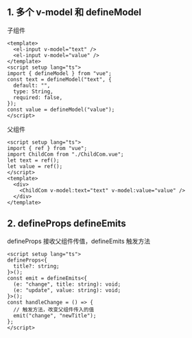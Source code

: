 ## 1. 多个 v-model 和 defineModel

子组件

```vue
<template>
  <el-input v-model="text" />
  <el-input v-model="value" />
</template>
<script setup lang="ts">
import { defineModel } from "vue";
const text = defineModel("text", {
  default: "",
  type: String,
  required: false,
});
const value = defineModel("value");
</script>
```

父组件

```vue
<script setup lang="ts">
import { ref } from "vue";
import ChildCom from "./ChildCom.vue";
let text = ref();
let value = ref();
</script>
<template>
  <div>
    <ChildCom v-model:text="text" v-model:value="value" />
  </div>
</template>
```

## 2. defineProps defineEmits

defineProps 接收父组件传值，defineEmits 触发方法

```vue
<script setup lang="ts">
defineProps<{
  title?: string;
}>();
const emit = defineEmits<{
  (e: "change", title: string): void;
  (e: "update", value: string): void;
}>();
const handleChange = () => {
  // 触发方法，改变父组件传入的值
  emit("change", "newTitle");
};
</script>
```
